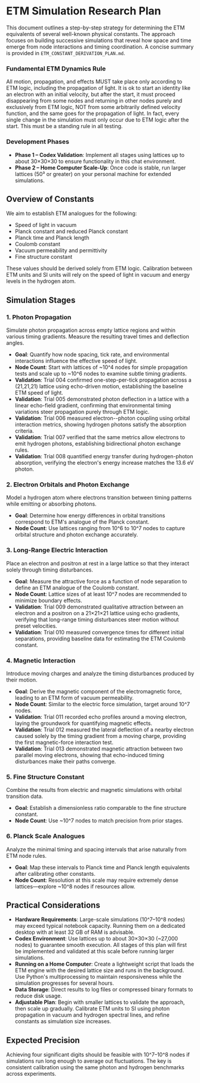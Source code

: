 # ETM Simulation Research Plan

This document outlines a step-by-step strategy for determining the ETM equivalents of several well-known physical constants. The approach focuses on building successive simulations that reveal how space and time emerge from node interactions and timing coordination. A concise summary is provided in `ETM_CONSTANT_DERIVATION_PLAN.md`.
### Fundamental ETM Dynamics Rule
All motion, propagation, and effects MUST take place only according to ETM logic, including the propagation of light. It is ok to start an identity like an electron with an initial velocity, but after the start, it must proceed disappearing from some nodes and returning in other nodes purely and exclusively from ETM logic, NOT from some arbitrarily defined velocity function, and the same goes for the propagation of light. In fact, every single change in the simulation must only occur due to ETM logic after the start. This must be a standing rule in all testing.


### Development Phases
- **Phase 1 – Codex Validation**: Implement all stages using lattices up to about 30×30×30 to ensure functionality in this chat environment.
- **Phase 2 – Home Computer Scale-Up**: Once code is stable, run larger lattices (50³ or greater) on your personal machine for extended simulations.

## Overview of Constants
We aim to establish ETM analogues for the following:

- Speed of light in vacuum
- Planck constant and reduced Planck constant
- Planck time and Planck length
- Coulomb constant
- Vacuum permeability and permittivity
- Fine structure constant

These values should be derived solely from ETM logic. Calibration between ETM units and SI units will rely on the speed of light in vacuum and energy levels in the hydrogen atom.

## Simulation Stages

### 1. Photon Propagation
Simulate photon propagation across empty lattice regions and within various timing gradients. Measure the resulting travel times and deflection angles.
- **Goal**: Quantify how node spacing, tick rate, and environmental interactions influence the effective speed of light.
- **Node Count**: Start with lattices of ~10^4 nodes for simple propagation tests and scale up to ~10^6 nodes to examine subtle timing gradients.
- **Validation**: Trial 004 confirmed one-step-per-tick propagation across a (21,21,21) lattice using echo-driven motion, establishing the baseline ETM speed of light.
- **Validation**: Trial 005 demonstrated photon deflection in a lattice with a linear echo-field gradient, confirming that environmental timing variations steer propagation purely through ETM logic.
- **Validation**: Trial 006 measured electron--photon coupling using orbital interaction metrics, showing hydrogen photons satisfy the absorption criteria.
- **Validation**: Trial 007 verified that the same metrics allow electrons to emit hydrogen photons, establishing bidirectional photon exchange rules.
- **Validation**: Trial 008 quantified energy transfer during hydrogen-photon absorption, verifying the electron's energy increase matches the 13.6 eV photon.

### 2. Electron Orbitals and Photon Exchange
Model a hydrogen atom where electrons transition between timing patterns while emitting or absorbing photons.
- **Goal**: Determine how energy differences in orbital transitions correspond to ETM's analogue of the Planck constant.
- **Node Count**: Use lattices ranging from 10^6 to 10^7 nodes to capture orbital structure and photon exchange accurately.

### 3. Long-Range Electric Interaction
Place an electron and positron at rest in a large lattice so that they interact solely through timing disturbances.
- **Goal**: Measure the attractive force as a function of node separation to define an ETM analogue of the Coulomb constant.
- **Node Count**: Lattice sizes of at least 10^7 nodes are recommended to minimize boundary effects.
- **Validation**: Trial 009 demonstrated qualitative attraction between an electron and a positron on a 21×21×21 lattice using echo gradients, verifying that long-range timing disturbances steer motion without preset velocities.
- **Validation**: Trial 010 measured convergence times for different initial separations, providing baseline data for estimating the ETM Coulomb constant.

### 4. Magnetic Interaction
Introduce moving charges and analyze the timing disturbances produced by their motion.
- **Goal**: Derive the magnetic component of the electromagnetic force, leading to an ETM form of vacuum permeability.
- **Node Count**: Similar to the electric force simulation, target around 10^7 nodes.
- **Validation**: Trial 011 recorded echo profiles around a moving electron, laying the groundwork for quantifying magnetic effects.
- **Validation**: Trial 012 measured the lateral deflection of a nearby electron caused solely by the timing gradient from a moving charge, providing the first magnetic-force interaction test.
- **Validation**: Trial 013 demonstrated magnetic attraction between two parallel moving electrons, showing that echo-induced timing disturbances make their paths converge.

### 5. Fine Structure Constant
Combine the results from electric and magnetic simulations with orbital transition data.
- **Goal**: Establish a dimensionless ratio comparable to the fine structure constant.
- **Node Count**: Use ~10^7 nodes to match precision from prior stages.

### 6. Planck Scale Analogues
Analyze the minimal timing and spacing intervals that arise naturally from ETM node rules.
- **Goal**: Map these intervals to Planck time and Planck length equivalents after calibrating other constants.
- **Node Count**: Resolution at this scale may require extremely dense lattices—explore ~10^8 nodes if resources allow.

## Practical Considerations
- **Hardware Requirements**: Large-scale simulations (10^7–10^8 nodes) may exceed typical notebook capacity. Running them on a dedicated desktop with at least 32&nbsp;GB of RAM is advisable.
- **Codex Environment**: Use lattices up to about 30×30×30 (~27,000 nodes) to guarantee smooth execution. All stages of this plan will first be implemented and validated at this scale before running larger simulations.
- **Running on a Home Computer**: Create a lightweight script that loads the ETM engine with the desired lattice size and runs in the background. Use Python's multiprocessing to maintain responsiveness while the simulation progresses for several hours.
- **Data Storage**: Direct results to log files or compressed binary formats to reduce disk usage.
- **Adjustable Plan**: Begin with smaller lattices to validate the approach, then scale up gradually. Calibrate ETM units to SI using photon propagation in vacuum and hydrogen spectral lines, and refine constants as simulation size increases.

## Expected Precision
Achieving four significant digits should be feasible with 10^7–10^8 nodes if simulations run long enough to average out fluctuations. The key is consistent calibration using the same photon and hydrogen benchmarks across experiments.

